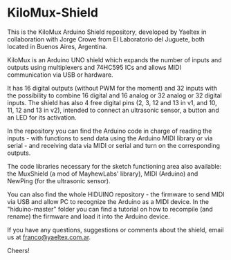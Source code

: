 # KiloMux-Shield
This is the KiloMux Arduino Shield repository, developed by Yaeltex in collaboration with Jorge Crowe from El Laboratorio del Juguete, both located in Buenos Aires, Argentina.

KiloMux is an Arduino UNO shield which expands the number of inputs and outputs using multiplexers and 74HC595 ICs and allows MIDI communication via USB or hardware.

It has 16 digital outputs (without PWM for the moment) and 32 inputs with the possibility to combine 16 digital and 16 analog or 32 analog or 32 digital inputs. The shield has also 4 free digital pins (2, 3, 12 and 13 in v1, and 10, 11, 12 and 13 in v2), intended to connect an ultrasonic sensor, a button and an LED for its activation.

In the repository you can find the Arduino code in charge of reading the inputs - with functions to send data using the Arduino MIDI library or via serial - and receiving data via MIDI or serial and turn on the corresponding outputs.

The code libraries necessary for the sketch functioning area also available: the MuxShield (a mod of MayhewLabs' library), MIDI (Arduino) and NewPing (for the ultrasonic sensor).

You can also find the whole HIDUINO repository - the firmware to send MIDI via USB and allow PC to recognize the Arduino as a MIDI device. In the "hiduino-master" folder you can find a tutorial on how to recompile (and rename) the firmware and load it into the Arduino device.

If you have any questions, suggestions or comments about the shield, email us at franco@yaeltex.com.ar.

Cheers!


